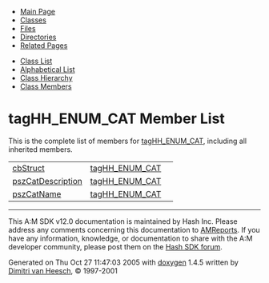 <div class="tabs">

- [Main Page](index.md)
- <span id="current">[Classes](annotated.md)</span>
- [Files](files.md)
- [Directories](dirs.md)
- [Related Pages](pages.md)

</div>

<div class="tabs">

- [Class List](annotated.md)
- [Alphabetical List](classes.md)
- [Class Hierarchy](hierarchy.md)
- [Class Members](functions.md)

</div>

# tagHH_ENUM_CAT Member List

This is the complete list of members for <a href="structtagHH__ENUM__CAT.md" class="el">tagHH_ENUM_CAT</a>, including all inherited members.

|  |  |  |
|----|----|----|
| <a href="structtagHH__ENUM__CAT.md#64f7690baa7b6a065390f019141fab07" class="el">cbStruct</a> | <a href="structtagHH__ENUM__CAT.md" class="el">tagHH_ENUM_CAT</a> |  |
| <a href="structtagHH__ENUM__CAT.md#9d1499241ab1a86e66fa85f0394252ee" class="el">pszCatDescription</a> | <a href="structtagHH__ENUM__CAT.md" class="el">tagHH_ENUM_CAT</a> |  |
| <a href="structtagHH__ENUM__CAT.md#1a31bf0c8438cbb6a6e66ddeba417520" class="el">pszCatName</a> | <a href="structtagHH__ENUM__CAT.md" class="el">tagHH_ENUM_CAT</a> |  |

------------------------------------------------------------------------

<span class="small">This A:M SDK v12.0 documentation is maintained by Hash Inc. Please address any comments concerning this documentation to [AMReports](http://www.hash.com/reports). If you have any information, knowledge, or documentation to share with the A:M developer community, please post them on the [Hash SDK forum](http://www.hash.com/forums/index.php?showforum=11).</span>

Generated on Thu Oct 27 11:47:03 2005 with [<span class="image placeholder" original-image-src="doxygen.png" original-image-title="" height="45" width="100" align="middle" border="0">doxygen</span>](http://www.doxygen.org/index.html) 1.4.5 written by [Dimitri van Heesch](mailto:dimitri@stack.nl), © 1997-2001
